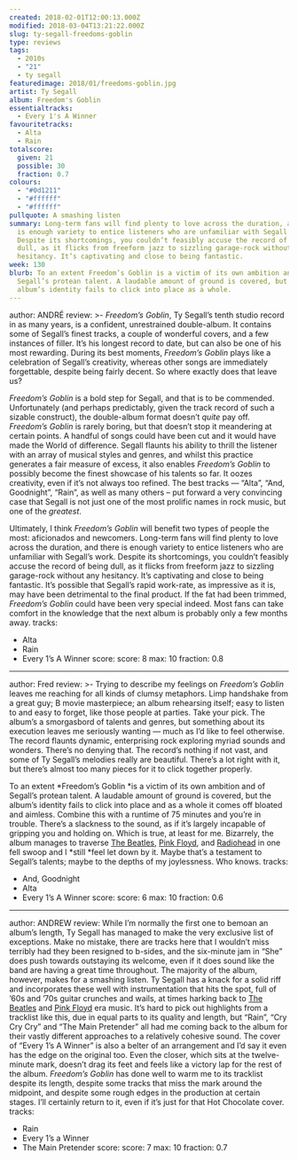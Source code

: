 ```yaml
---
created: 2018-02-01T12:00:13.000Z
modified: 2018-03-04T13:21:22.000Z
slug: ty-segall-freedoms-goblin
type: reviews
tags:
  - 2010s
  - "21"
  - ty segall
featuredimage: 2018/01/freedoms-goblin.jpg
artist: Ty Segall
album: Freedom's Goblin
essentialtracks:
  - Every 1's A Winner
favouritetracks:
  - Alta
  - Rain
totalscore:
  given: 21
  possible: 30
  fraction: 0.7
colours:
  - "#0d1211"
  - "#ffffff"
  - "#ffffff"
pullquote: A smashing listen
summary: Long-term fans will find plenty to love across the duration, and there
  is enough variety to entice listeners who are unfamiliar with Segall’s work.
  Despite its shortcomings, you couldn’t feasibly accuse the record of being
  dull, as it flicks from freeform jazz to sizzling garage-rock without any
  hesitancy. It’s captivating and close to being fantastic.
week: 130
blurb: To an extent Freedom’s Goblin is a victim of its own ambition and of
  Segall’s protean talent. A laudable amount of ground is covered, but the
  album’s identity fails to click into place as a whole.
---
```

author: ANDRÉ
review: >-
  *Freedom’s Goblin*, Ty Segall’s tenth studio record in as many years, is a
  confident, unrestrained double-album. It contains some of Segall’s finest
  tracks, a couple of wonderful covers, and a few instances of filler. It’s his
  longest record to date, but can also be one of his most rewarding. During its
  best moments, *Freedom’s Goblin* plays like a celebration of Segall’s
  creativity, whereas other songs are immediately forgettable, despite being
  fairly decent. So where exactly does that leave us?

  *Freedom’s Goblin* is a bold step for Segall, and that is to be commended. Unfortunately (and perhaps predictably, given the track record of such a sizable construct), the double-album format doesn’t *quite* pay off. *Freedom’s Goblin* is rarely boring, but that doesn’t stop it meandering at certain points. A handful of songs could have been cut and it would have made the World of difference. Segall flaunts his ability to thrill the listener with an array of musical styles and genres, and whilst this practice generates a fair measure of excess, it also enables *Freedom’s Goblin* to possibly become the finest showcase of his talents so far. It oozes creativity, even if it’s not always too refined. The best tracks — “Alta”, “And, Goodnight”, “Rain”, as well as many others – put forward a very convincing case that Segall is not just one of the most prolific names in rock music, but one of the *greatest*.

  Ultimately, I think *Freedom’s Goblin* will benefit two types of people the most: aficionados and newcomers. Long-term fans will find plenty to love across the duration, and there is enough variety to entice listeners who are unfamiliar with Segall’s work. Despite its shortcomings, you couldn’t feasibly accuse the record of being dull, as it flicks from freeform jazz to sizzling garage-rock without any hesitancy. It’s captivating and close to being fantastic. It’s possible that Segall’s rapid work-rate, as impressive as it is, may have been detrimental to the final product. If the fat had been trimmed, *Freedom’s Goblin* could have been very special indeed. Most fans can take comfort in the knowledge that the next album is probably only a few months away.
tracks:
  - Alta
  - ­­Rain
  - ­­Every 1’s A Winner
score:
  score: 8
  max: 10
  fraction: 0.8
---
author: Fred
review: >-
  Trying to describe my feelings on *Freedom’s Goblin* leaves me reaching for
  all kinds of clumsy metaphors. Limp handshake from a great guy; B movie
  masterpiece; an album rehearsing itself; easy to listen to and easy to forget,
  like those people at parties. Take your pick. The album’s a smorgasbord of
  talents and genres, but something about its execution leaves me seriously
  wanting — much as I’d like to feel otherwise. The record flaunts dynamic,
  enterprising rock exploring myriad sounds and wonders. There’s no denying
  that. The record’s nothing if not vast, and some of Ty Segall’s melodies
  really are beautiful. There’s a lot right with it, but there’s almost too many
  pieces for it to click together properly.

  To an extent *Freedom’s Goblin *is a victim of its own ambition and of Segall’s protean talent. A laudable amount of ground is covered, but the album’s identity fails to click into place and as a whole it comes off bloated and aimless. Combine this with a runtime of 75 minutes and you’re in trouble. There’s a slackness to the sound, as if it’s largely incapable of gripping you and holding on. Which is true, at least for me. Bizarrely, the album manages to traverse [The Beatles](<https://audioxide.com/reviews/the-beatles-revolver/>), [Pink Floyd](<https://audioxide.com/reviews/pink-floyd-the-dark-side-of-the-moon/>), and [Radiohead](<https://audioxide.com/reviews/radiohead-ok-computer/>) in one fell swoop and I *still *feel let down by it. Maybe that’s a testament to Segall’s talents; maybe to the depths of my joylessness. Who knows.
tracks:
  - And, Goodnight
  - ­­Alta
  - ­­Every 1’s A Winner
score:
  score: 6
  max: 10
  fraction: 0.6
---
author: ANDREW
review: While I’m normally the first one to bemoan an album’s length, Ty Segall
  has managed to make the very exclusive list of exceptions. Make no mistake,
  there are tracks here that I wouldn’t miss terribly had they been resigned to
  b-sides, and the six-minute jam in “She” does push towards outstaying its
  welcome, even if it does sound like the band are having a great time
  throughout. The majority of the album, however, makes for a smashing listen.
  Ty Segall has a knack for a solid riff and incorporates these well with
  instrumentation that hits the spot, full of ’60s and ’70s guitar crunches and
  wails, at times harking back to [The
  Beatles](<https://audioxide.com/reviews/the-beatles-revolver/>) and [Pink
  Floyd](<https://audioxide.com/reviews/pink-floyd-the-dark-side-of-the-moon/>)
  era music. It’s hard to pick out highlights from a tracklist like this, due in
  equal parts to its quality and length, but “Rain”, “Cry Cry Cry” and “The Main
  Pretender” all had me coming back to the album for their vastly different
  approaches to a relatively cohesive sound. The cover of “Every 1’s A Winner”
  is also a belter of an arrangement and I’d say it even has the edge on the
  original too. Even the closer, which sits at the twelve-minute mark, doesn’t
  drag its feet and feels like a victory lap for the rest of the album.
  *Freedom’s Goblin* has done well to warm me to its tracklist despite its
  length, despite some tracks that miss the mark around the midpoint, and
  despite some rough edges in the production at certain stages. I’ll certainly
  return to it, even if it’s just for that Hot Chocolate cover.
tracks:
  - Rain
  - ­­Every 1’s a Winner
  - ­­The Main Pretender
score:
  score: 7
  max: 10
  fraction: 0.7
